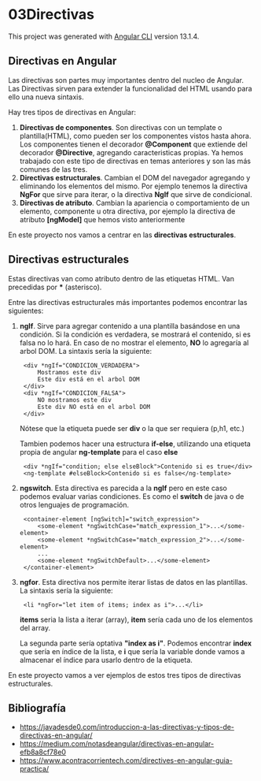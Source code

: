 # 03Directivas

This project was generated with [Angular CLI](https://github.com/angular/angular-cli) version 13.1.4.

## Directivas en Angular

Las directivas son partes muy importantes dentro del nucleo de Angular. Las Directivas sirven para extender la funcionalidad del HTML usando para ello una nueva sintaxis.

Hay tres tipos de directivas en Angular:

1. **Directivas de componentes**. Son directivas con un template o plantilla(HTML), como pueden ser los componentes vistos hasta ahora. Los componentes tienen el decorador **@Component** que extiende del decorador **@Directive**, agregando caracteristicas propias. Ya hemos trabajado con este tipo de directivas en temas anteriores y son las más comunes de las tres.
2. **Directivas estructurales**. Cambian el DOM del navegador agregando y eliminando los elementos del mismo. Por ejemplo tenemos la directiva **NgFor** que sirve para iterar, o la directiva **NgIf** que sirve de condicional.
3. **Directivas de atributo**. Cambian la apariencia o comportamiento de un elemento, componente u otra directiva, por ejemplo la directiva de atributo **[ngModel]** que hemos visto anteriormente

En este proyecto nos vamos a centrar en las **directivas estructurales**.

## Directivas estructurales

Estas directivas van como atributo dentro de las etiquetas HTML. Van precedidas por <b>*</b> (asterisco).

Entre las directivas estructurales más importantes podemos encontrar las siguientes:

1. **ngIf**. Sirve para agregar contenido a una plantilla basándose en una condición. Si la condición es verdadera, se mostrará el contenido, si es falsa no lo hará. En caso de no mostrar el elemento, **NO** lo agregaría al arbol DOM. La sintaxis sería la siguiente:

        <div *ngIf="CONDICION_VERDADERA">
            Mostramos este div
            Este div está en el arbol DOM
        </div>
        <div *ngIf="CONDICION_FALSA">
            NO mostramos este div
            Este div NO está en el arbol DOM
        </div>

    Nótese que la etiqueta puede ser **div** o la que ser requiera (p,h1, etc.)

    Tambien podemos hacer una estructura **if-else**, utilizando una etiqueta propia de angular **ng-template** para el caso **else**

        <div *ngIf="condition; else elseBlock">Contenido si es true</div>
        <ng-template #elseBlock>Contenido si es false</ng-template>


2. **ngswitch**. Esta directiva es parecida a la **ngIf** pero en este caso podemos evaluar varias condiciones. Es como el **switch** de java o de otros lenguajes de programación.

        <container-element [ngSwitch]="switch_expression">
            <some-element *ngSwitchCase="match_expression_1">...</some-element>
            <some-element *ngSwitchCase="match_expression_2">...</some-element>
            ...
            <some-element *ngSwitchDefault>...</some-element>
        </container-element>

3. **ngfor**. Esta directiva nos permite iterar listas de datos en las plantillas. La sintaxis sería la siguiente:

        <li *ngFor="let item of items; index as i">...</li>

    **items** seria la lista a iterar (array), **item** sería cada uno de los elementos del array.

    La segunda parte sería optativa **"index as i"**. Podemos encontrar **index** que sería en índice de la lista, e **i** que sería la variable donde vamos a almacenar el índice para usarlo dentro de la etiqueta.

En este proyecto vamos a ver ejemplos de estos tres tipos de directivas estructurales.

## Bibliografía

- <https://javadesde0.com/introduccion-a-las-directivas-y-tipos-de-directivas-en-angular/>
- <https://medium.com/notasdeangular/directivas-en-angular-efb8a8cf78e0>
- <https://www.acontracorrientech.com/directives-en-angular-guia-practica/>



